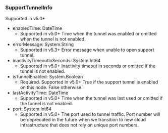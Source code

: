### SupportTunnelInfo
Supported in v5.0+

- enabledTime: DateTime
  - Supported in v5.0+
  Time when the tunnel was enabled or omitted when the tunnel is not enabled.
- errorMessage: System.String
  - Supported in v5.3+
  Error message when unable to open support tunnel.
- inactivityTimeoutInSeconds: System.Int64
  - Supported in v5.0+
  Inactivity timeout in seconds or omitted if the tunnel is not enabled.
- isTunnelEnabled: System.Boolean
  - Required. Supported in v5.0+
  True if the support tunnel is enabled on this node. False otherwise.
- lastActivityTime: DateTime
  - Supported in v5.0+
  Time when the tunnel was last used or omitted if the tunnel is not enabled.
- port: System.Int64
  - Supported in v5.0+
  The port used to tunnel traffic. Port number will be deprecated in the future when we transition to new cloud infrastructure that does not rely on unique port numbers.
